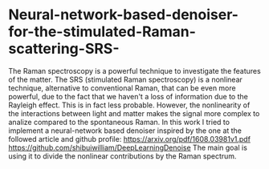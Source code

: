 # Neural-network-based-denoiser-for-the-stimulated-Raman-scattering-SRS-
The Raman spectroscopy is a powerful technique to investigate the features of the matter. The SRS (stimulated Raman spectroscopy) is a nonlinear technique, alternative to conventional Raman, that can be even more powerful, due to the fact that we haven't a loss of information due to the Rayleigh effect. This is in fact less probable. However, the nonlinearity of the interactions between light and matter makes the signal more complex to analize compared to the spontaneous Raman. In this work I tried to implement a neural-network based denoiser inspired by the one at the followed article and github profile:
https://arxiv.org/pdf/1608.03981v1.pdf
https://github.com/shibuiwilliam/DeepLearningDenoise
The main goal is using it to divide the nonlinear contributions by the Raman spectrum.
